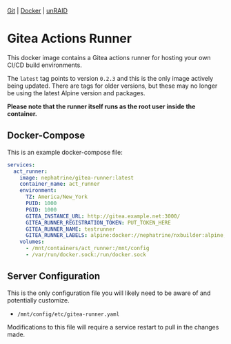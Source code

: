 [Git](https://code.nephatrine.net/NephNET/docker-gitea-act/src/branch/master) |
[Docker](https://hub.docker.com/r/nephatrine/gitea-runner/) |
[unRAID](https://code.nephatrine.net/NephNET/unraid-containers)

# Gitea Actions Runner

This docker image contains a Gitea actions runner for hosting your own CI/CD
build environments.

The `latest` tag points to version `0.2.3` and this is the only image actively
being updated. There are tags for older versions, but these may no longer be
using the latest Alpine version and packages.

**Please note that the runner itself runs as the root user inside the container.**

## Docker-Compose

This is an example docker-compose file:

```yaml
services:
  act_runner:
    image: nephatrine/gitea-runner:latest
    container_name: act_runner
    environment:
      TZ: America/New_York
      PUID: 1000
      PGID: 1000
      GITEA_INSTANCE_URL: http://gitea.example.net:3000/
      GITEA_RUNNER_REGISTRATION_TOKEN: PUT_TOKEN_HERE
      GITEA_RUNNER_NAME: testrunner
      GITEA_RUNNER_LABELS: alpine:docker://nephatrine/nxbuilder:alpine,debian:docker://nephatrine/nxbuilder:debian
    volumes:
      - /mnt/containers/act_runner:/mnt/config
      - /var/run/docker.sock:/run/docker.sock
```

## Server Configuration

This is the only configuration file you will likely need to be aware of and
potentially customize.

- `/mnt/config/etc/gitea-runner.yaml`

Modifications to this file will require a service restart to pull in the
changes made.
